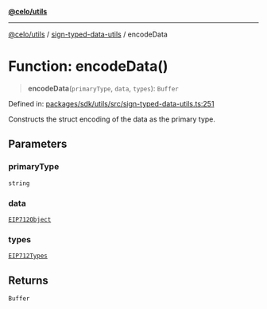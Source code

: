 [**@celo/utils**](../../README.md)

***

[@celo/utils](../../README.md) / [sign-typed-data-utils](../README.md) / encodeData

# Function: encodeData()

> **encodeData**(`primaryType`, `data`, `types`): `Buffer`

Defined in: [packages/sdk/utils/src/sign-typed-data-utils.ts:251](https://github.com/celo-org/developer-tooling/blob/master/packages/sdk/utils/src/sign-typed-data-utils.ts#L251)

Constructs the struct encoding of the data as the primary type.

## Parameters

### primaryType

`string`

### data

[`EIP712Object`](../interfaces/EIP712Object.md)

### types

[`EIP712Types`](../interfaces/EIP712Types.md)

## Returns

`Buffer`
